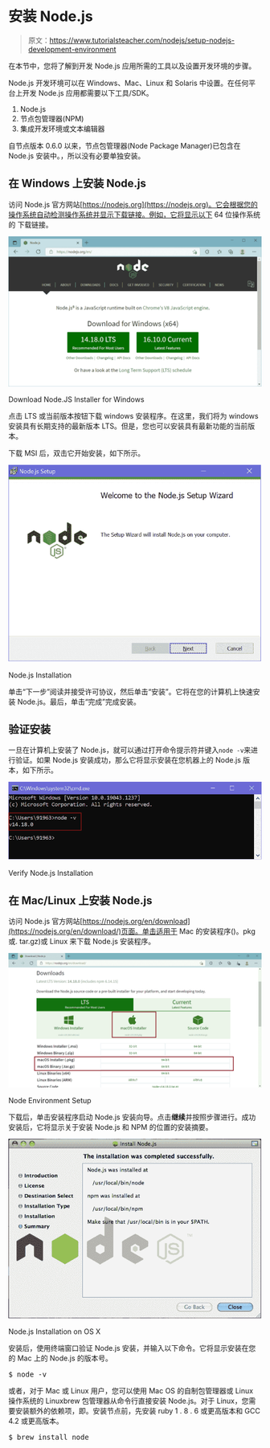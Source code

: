 # 安装 Node.js

> 原文：<https://www.tutorialsteacher.com/nodejs/setup-nodejs-development-environment>

在本节中，您将了解到开发 Node.js 应用所需的工具以及设置开发环境的步骤。

Node.js 开发环境可以在 Windows、Mac、Linux 和 Solaris 中设置。在任何平台上开发 Node.js 应用都需要以下工具/SDK。

1.  Node.js
2.  节点包管理器(NPM)
3.  集成开发环境或文本编辑器

自节点版本 0.6.0 以来，节点包管理器(Node Package Manager)已包含在 Node.js 安装中。，所以没有必要单独安装。

## 在 Windows 上安装 Node.js

访问 Node.js 官方网站[https://nodejs.org](https://nodejs.org)。它会根据您的操作系统自动检测操作系统并显示下载链接。例如，它将显示以下 64 位操作系统的 下载链接。

[![](img/44b86a444b0d56bb09a7dc39395cda31.png)](../../Content/images/nodejs/download-nodejs.png) 

Download Node.JS Installer for Windows



点击 LTS 或当前版本按钮下载 windows 安装程序。在这里，我们将为 windows 安装具有长期支持的最新版本 LTS。但是，您也可以安装具有最新功能的当前版本。

下载 MSI 后，双击它开始安装，如下所示。

[![](img/038cff81b55233a584aacd975922da1c.png)](../../Content/images/nodejs/nodejs-installation.png) 

Node.js Installation



单击“下一步”阅读并接受许可协议，然后单击“安装”。它将在您的计算机上快速安装 Node.js。最后，单击“完成”完成安装。

## 验证安装

一旦在计算机上安装了 Node.js，就可以通过打开命令提示符并键入`node -v`来进行验证。如果 Node.js 安装成功，那么它将显示安装在您机器上的 Node.js 版本，如下所示。

[![Very Node.js Installation](img/885a8386c3fde030d2766677fdd721dc.png)](../../Content/images/nodejs/verify-nodejs.png) 

Verify Node.js Installation



## 在 Mac/Linux 上安装 Node.js

访问 Node.js 官方网站[https://nodejs.org/en/download](https://nodejs.org/en/download/)页面。单击适用于 Mac 的安装程序()。pkg 或. tar.gz)或 Linux 来下载 Node.js 安装程序。

[![](img/be68707c4ac71b2645b7c95fae8a2922.png)](../../Content/images/nodejs/download-nodejs-mac.png) 

Node Environment Setup



下载后，单击安装程序启动 Node.js 安装向导。点击**继续**并按照步骤进行。成功安装后，它将显示关于安装 Node.js 和 NPM 的位置的安装摘要。

[![](img/8edc2b5d9fc7b127fcd70b3de0a4cc59.png)](../../Content/images/nodejs/nodejs-installation-mac2.png) 

Node.js Installation on OS X



安装后，使用终端窗口验证 Node.js 安装，并输入以下命令。它将显示安装在您的 Mac 上的 Node.js 的版本号。

<samp>$ node -v</samp>

或者，对于 Mac 或 Linux 用户，您可以使用 Mac OS 的自制包管理器或 Linux 操作系统的 Linuxbrew 包管理器从命令行直接安装 Node.js。对于 Linux，您需要安装额外的依赖项，即。安装节点前，先安装 ruby 1 . 8 . 6 或更高版本和 GCC 4.2 或更高版本。

<samp>$ brew install node</samp>